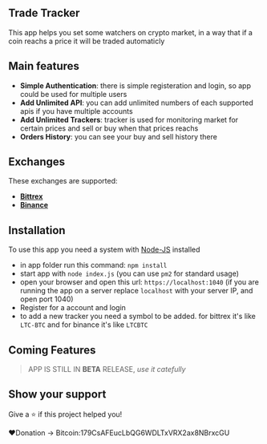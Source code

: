 ## Trade Tracker
This app helps you set some watchers on crypto market, in a way that if a coin reachs a price it will be traded automaticly

## Main features
* __Simple Authentication__: there is simple registeration and login, so app could be used for multiple users
* __Add Unlimited API__: you can add unlimited numbers of each supported apis if you have multiple accounts
* __Add Unlimited Trackers__: tracker is used for monitoring market for certain prices and sell or buy when that prices reachs
* __Orders History__: you can see your buy and sell history there

## Exchanges
These exchanges are supported:
* __[Bittrex](https://bittrex.com/)__
* __[Binance](https://www.binance.com/)__

## Installation
To use this app you need a system with [Node-JS](https://nodejs.org/en/download/) installed
* in app folder run this command: `npm install`
* start app with `node index.js` (you can use `pm2` for standard usage)
* open your browser and open this url: `https://localhost:1040` (if you are running the app on a server replace `localhost` with your server IP, and open port 1040)
* Register for a account and login
* to add a new tracker you need a symbol to be added. for bittrex it's like `LTC-BTC` and for binance it's like `LTCBTC`

## Coming Features
> APP IS STILL IN __BETA__ RELEASE, _use it catefully_

## Show your support
Give a ⭐️ if this project helped you!

❤️Donation -> Bitcoin:179CsAFEucLbQG6WDLTxVRX2ax8NBrxcGU
